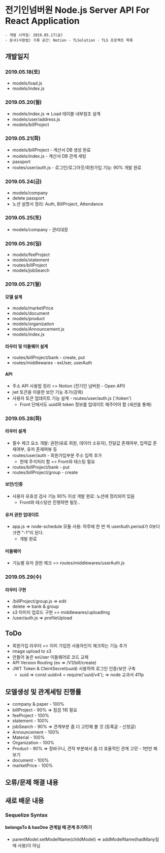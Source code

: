 # 전기인넘버원 Node.js Server API For React Application
    - 개발 시작일: 2019.05.17(금)
    - 문서(사용법) 기록 공간: Notion - TLSolution - TLS 프로젝트 목록

## 개발일지

### 2019.05.18(토)
- models/load.js 
- models/index.js 

### 2019.05.20(월)
- models/index.js => Load 테이블 내부참조 설계 
- models/user/address.js
- models/billProject

### 2019.05.21(화)
- models/billProject - 계산서 DB 생성 완료
- models/index.js - 계산서 DB 관계 세팅
- passport
- routes/user/auth.js - 로그인/로그아웃/회원가입 기능: 90% 개발 완료

### 2019.05.24(금)
- models/company
- delete passport
- 노션 설명서 정리: Auth, BillProject, Attendance

### 2019.05.25(토)
- models/company - 관리대장

### 2019.05.26(일)
- models/feeProject 
- models/statement
- routes/billProject
- models/jobSearch

### 2019.05.27(월)
#### 모델 설계
- models/marketPrice
- models/document
- models/product
- models/organization
- models/Announcement.js
- models/index.js
#### 라우터 및 미들웨어 설계
- routes/billProject/bank - create, put
- routes/middlewares - exUser, userAuth
#### API
- 주소 API 사용법 정리 => Notion (전기인 넘버원 - Open API)
- jwt 토큰을 이용한 보안 기능 추가(강화)
- 사용자 토큰 업데이트 기능 설계 - routes/user/auth.js ('/token')
    - Front 단에서도 uuid와 token 정보를 업데이트 해주어야 함 (세션을 통해)

### 2019.05.28(화)
#### 라우터 설계
- 필수 체크 요소 개발: 권한(유료 회원, 데이터 소유자), 전달값 존재여부, 입력값 존재여부, 유저 존재여뷰 등
- routes/user/auth - 회원가입부분 주소 입력 추가
    - 현재 주석처리 함 => Front와 테스팅 필요
- routes/billProject/bank - put 
- routes/billProject/group - create
#### 보안/인증
- 사용자 유효성 검사 기능 90% 이상 개발 완료: 노션에 정리되어 있음
    - Front와 테스팅만 진행하면 될듯..
#### 유저 권한 업데이트
- app.js => node-schedule 모듈 사용: 하루에 한 번 씩 userAuth.period가 0보다 크면 "-1"이 된다.
    - 개발 완료
#### 미들웨어
- 기능별 유저 권한 체크 => routes/middlewares/userAuth.js

### 2019.05.29(수)
#### 라우터 구현
- /billProject/group.js => edit
- delete => bank & group
- s3 이미지 업로드 구현 => middlewares/uploadImg
- /user/auth.js => profileUpload

## ToDo
- 회원가입 라우터 => 이미 가입한 사용자인지 체크하는 기능 추가
- image upload to s3
- 만들어 놓은 exUser 미들웨어로 코드 교체
- API Version Routing (ex => /V1/bill/create)
- JWT Token & CleintSecret(uuid) 사용하여 로그인 인증/보안 구축
    - uuid => const uuidv4 = require('uuid/v4'); => node 교과서 411p

## 모델생성 및 관계세팅 진행률
- company & paper - 100%
- billProject - 90% => 점검 1회 필요
- feeProject - 100%
- statement - 100%
- jobSearch - 90% => 관계부분 좀 더 고민해 볼 것 (등록글 - 신청글)
- Announcement - 100%
- Material - 100%
- Organization - 100%
- Product - 90% => 장바구니, 견적 부분에서 좀 더 효율적인 관계 고민 - 1번만 해보기 
- document - 100%
- marketPrice - 100%

## 오류/문제 해결 내용

## 새로 배운 내용
### Sequelize Syntax
#### belongsTo & hasOne 관계일 때 관계 추가하기
- parentModel.setModelName(childModel) => addModelName(hadMany일 때 사용)이 아님

